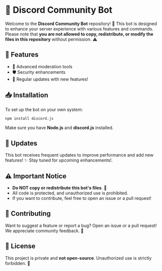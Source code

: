 # 🚀 Discord Community Bot

Welcome to the **Discord Community Bot** repository! 🎉 This bot is designed to enhance your server experience with various features and commands. Please note that **you are not allowed to copy, redistribute, or modify the files in this repository** without permission. ⚠️

## 📌 Features

- 🤖 Advanced moderation tools
- 🛡️ Security enhancements
- 🔄 Regular updates with new features!

## 📥 Installation

To set up the bot on your own system:

```bash
npm install discord.js
```

Make sure you have **Node.js** and **discord.js** installed.

## 🔄 Updates

This bot receives frequent updates to improve performance and add new features! ✨ Stay tuned for upcoming enhancements!.

## ⚠️ Important Notice

- **Do NOT copy or redistribute this bot's files**. 🛑
- All code is protected, and unauthorized use is prohibited.
- If you want to contribute, feel free to open an issue or a pull request!

## 🤝 Contributing

Want to suggest a feature or report a bug? Open an issue or a pull request! We appreciate community feedback. 💬

## 📜 License

This project is private and **not open-source**. Unauthorized use is strictly forbidden. 🚫


